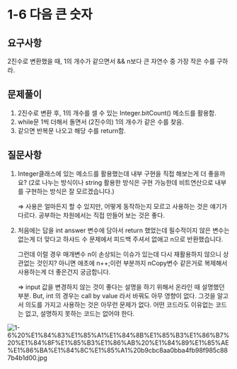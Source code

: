 # 1-6 다음 큰 숫자

## **요구사항**

2진수로 변환했을 때, 1의 개수가 같으면서 && n보다 큰 자연수 중 가장 작은 수를 구하라.

## **문제풀이**

1. 2진수로 변환 후, 1의 개수를 셀 수 있는 Integer.bitCount() 메소드를 활용함.
2. while문 1씩 더해서 돌면서 (2진수의) 1의 개수가 같은 수를 찾음.
3. 같으면 반복문 나오고 해당 수를 return함.

## **질문사항**

1. Integer클래스에 있는 메소드를 활용했는데 내부 구현을 직접 해보는게 더 좋을까요? (2로 나누는 방식이나 string 활용한 방식은 구현 가능한데 비트연산으로 내부를 구현하는 방식은 잘 모르겠습니다.) 

    ⇒ 사용은 얼마든지 할 수 있지만, 어떻게 동작하는지 모르고 사용하는 것은 얘기가 다르다. 공부하는 차원에서는 직접 만들어 보는 것은 좋다.

2. 처음에는 답을 int answer 변수에 담아서 return 했었는데 필수적이지 않은 변수는 없는게 더 맞다고 하샤드 수 문제에서 피드백 주셔서 없애고 n으로 반환했습니다.

    그런데 이럴 경우 매개변수 n이 손상되는 이슈가 있는데 다시 재활용하지 않으니 상관없는 것인지? 아니면 애초에 n++;이런 부분까지 nCopy변수 같은거로 복제해서 사용하는게 더 좋은건지 궁금합니다. 

    ⇒ input 값을 변경하지 않는 것이 좋다는 설명을 하기 위해서 온라인 때 설명했던 부분. But, int 의 경우는 call by value 라서 바꿔도 아무 영향이 없다. 그것을 알고서 의도를 가지고 사용하는 것은 아무런 문제가 없다. 어떤 코드라도 이유없는 코드는 없고, 설명하지 못하는 코드는 없어야 한다.

![1-6%20%E1%84%83%E1%85%A1%E1%84%8B%E1%85%B3%E1%86%B7%20%E1%84%8F%E1%85%B3%E1%86%AB%20%E1%84%89%E1%85%AE%E1%86%BA%E1%84%8C%E1%85%A1%20b9cbc8aa0bba4fb98f985c887b4b1d00.jpg](1-6%20%E1%84%83%E1%85%A1%E1%84%8B%E1%85%B3%E1%86%B7%20%E1%84%8F%E1%85%B3%E1%86%AB%20%E1%84%89%E1%85%AE%E1%86%BA%E1%84%8C%E1%85%A1%20b9cbc8aa0bba4fb98f985c887b4b1d00.jpg)